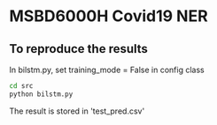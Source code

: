 # MSBD6000H Covid19 NER

## To reproduce the results
In bilstm.py, set training_mode = False in config class  

```bash
cd src
python bilstm.py
```
The result is stored in 'test_pred.csv'   
